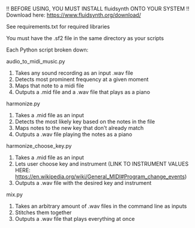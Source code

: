 !! BEFORE USING, YOU MUST INSTALL fluidsynth ONTO YOUR SYSTEM !!
Download here: https://www.fluidsynth.org/download/

See requirements.txt for required libraries

You must have the .sf2 file in the same directory as your scripts

Each Python script broken down:

audio_to_midi_music.py
1. Takes any sound recording as an input .wav file
2. Detects most prominent frequency at a given moment
3. Maps that note to a midi file
4. Outputs a .mid file and a .wav file that plays as a piano

harmonize.py
1. Takes a .mid file as an input
2. Detects the most likely key based on the notes in the file
3. Maps notes to the new key that don't already match
4. Outputs a .wav file playing the notes as a piano

harmonize_choose_key.py
1. Takes a .mid file as an input
2. Lets user choose key and instrument (LINK TO INSTRUMENT VALUES HERE: https://en.wikipedia.org/wiki/General_MIDI#Program_change_events)
3. Outputs a .wav file with the desired key and instrument

mix.py
1. Takes an arbitrary amount of .wav files in the command line as inputs
2. Stitches them together
3. Outputs a .wav file that plays everything at once
